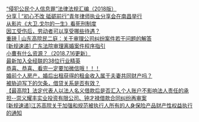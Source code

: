   
[“侵犯公民个人信息罪”法律法规汇编（2018版）](http://www.dianyue.me/archives/259/a0399ltol9pq7l60/)  
[分享 | “初心不改 砥砺前行”青年律师执业分享会在南昌举行](http://www.dianyue.me/archives/472/m62q5x14t2iln39u/)  
[从影片《大卫.戈尔的一生》看死刑制度](http://www.dianyue.me/archives/255/xwkwh6aftehou901/)  
[因工受伤后，劳动者可以享受哪些待遇？](http://www.dianyue.me/archives/900/6d2d84vn093mjgv8/)  
[重磅 | 山东高院民二庭：关于审理公司纠纷案件若干问题的解答](http://www.dianyue.me/archives/703/rio0t938kcii2anc/)  
[[新规速递] 广东法院审理离婚案件程序指引](http://www.dianyue.me/archives/696/ybxn7473wpqwxxy3/)  
[小曹有什么资源？（2018.7.16更新）](http://www.dianyue.me/archives/295/g9ebzsc7p1mj84te/)  
[最新加入全经联的38位行业精英](http://www.dianyue.me/archives/349/l1igyox4bnhdamj6/)  
[恭喜、恭喜、看完一定要加微信哦！！！](http://www.dianyue.me/archives/799/frugnl5wftucoozc/)  
[婚前个人房产，婚后出租获得的租金收入属于夫妻共同财产吗？](http://www.dianyue.me/archives/687/w8lnkyfpwa478lkd/)  
[被胁迫写下的欠条，借贷关系是否有效？](http://www.dianyue.me/archives/901/rzbv56f0b8wbwsth/)  
[【最高院】法定代表人以法人名义借款后是否汇入个人账户不影响法人责任的承担--崇义耀丰实业投资有限公司、钟才禄借款合同纠纷再审案](http://www.dianyue.me/archives/704/q4z2gystjydcsywv/)  
[[新规速递]江苏高院关于加强和规范被执行人所有的人身保险产品财产性权益执行的通知](http://www.dianyue.me/archives/696/84ki24b332g8jrmf/)